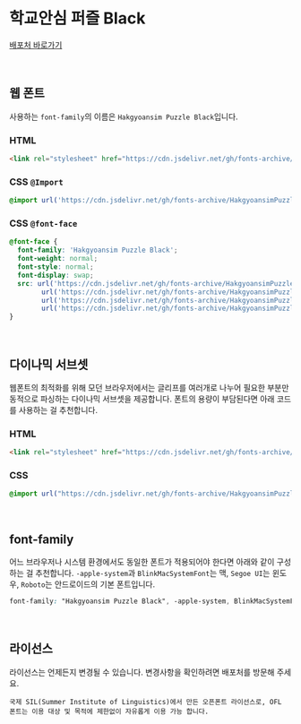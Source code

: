 # 학교안심 퍼즐 Black

[배포처 바로가기](https://copyright.keris.or.kr/wft/fntDwnldView?fntGrpId=GFT202408200000000000010)

&nbsp;

## 웹 폰트

사용하는 `font-family`의 이름은 `Hakgyoansim Puzzle Black`입니다.

### HTML

```html
<link rel="stylesheet" href="https://cdn.jsdelivr.net/gh/fonts-archive/HakgyoansimPuzzleBlack/HakgyoansimPuzzleBlack.css" type="text/css"/>
```

### CSS `@Import`

```css
@import url('https://cdn.jsdelivr.net/gh/fonts-archive/HakgyoansimPuzzleBlack/HakgyoansimPuzzleBlack.css');
```

### CSS `@font-face`

```css
@font-face {
  font-family: 'Hakgyoansim Puzzle Black';
  font-weight: normal;
  font-style: normal;
  font-display: swap;
  src: url('https://cdn.jsdelivr.net/gh/fonts-archive/HakgyoansimPuzzleBlack/HakgyoansimPuzzleBlack.woff2') format('woff2'),
        url('https://cdn.jsdelivr.net/gh/fonts-archive/HakgyoansimPuzzleBlack/HakgyoansimPuzzleBlack.woff') format('woff'),
        url('https://cdn.jsdelivr.net/gh/fonts-archive/HakgyoansimPuzzleBlack/HakgyoansimPuzzleBlack.otf') format('opentype'),
        url('https://cdn.jsdelivr.net/gh/fonts-archive/HakgyoansimPuzzleBlack/HakgyoansimPuzzleBlack.ttf') format('truetype');
}
```

&nbsp;

## 다이나믹 서브셋

웹폰트의 최적화를 위해 모던 브라우저에서는 글리프를 여러개로 나누어 필요한 부분만 동적으로 파싱하는 다이나믹 서브셋을 제공합니다. 폰트의 용량이 부담된다면 아래 코드를 사용하는 걸 추천합니다.

### HTML

```html
<link rel="stylesheet" href="https://cdn.jsdelivr.net/gh/fonts-archive/HakgyoansimPuzzleBlack/subsets/HakgyoansimPuzzleBlack-dynamic-subset.css" type="text/css"/>
```

### CSS

```css
@import url("https://cdn.jsdelivr.net/gh/fonts-archive/HakgyoansimPuzzleBlack/subsets/HakgyoansimPuzzleBlack-dynamic-subset.css");
```

&nbsp;

## font-family

어느 브라우저나 시스템 환경에서도 동일한 폰트가 적용되어야 한다면 아래와 같이 구성하는 걸 추천합니다. `-apple-system`과 `BlinkMacSystemFont`는 맥, `Segoe UI`는 윈도우, `Roboto`는 안드로이드의 기본 폰트입니다.

```css
font-family: "Hakgyoansim Puzzle Black", -apple-system, BlinkMacSystemFont, "Segoe UI",Roboto, Oxygen, Ubuntu, Cantarell, "Open Sans", "Helvetica Neue", sans-serif;
```

&nbsp;

## 라이선스

라이선스는 언제든지 변경될 수 있습니다. 변경사항을 확인하려면 배포처를 방문해 주세요.

```
국제 SIL(Summer Institute of Linguistics)에서 만든 오픈폰트 라이선스로, OFL 폰트는 이용 대상 및 목적에 제한없이 자유롭게 이용 가능 합니다.
```
